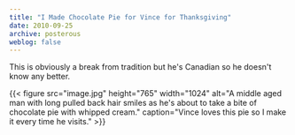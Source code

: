 ```yaml
---
title: "I Made Chocolate Pie for Vince for Thanksgiving"
date: 2010-09-25
archive: posterous
weblog: false
---
```


This is obviously a break from tradition but he's Canadian so he doesn't know any better.

{{< figure 
	src="image.jpg" 
	height="765" 
	width="1024" 
	alt="A middle aged man with long pulled back hair smiles as he's about to take a bite of chocolate pie with whipped cream." 
	caption="Vince loves this pie so I make it every time he visits." >}}